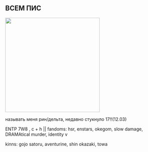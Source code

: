 ## ВСЕМ ПИС

 <img src="https://media.giphy.com/media/xJlOdEYy0r7ZS/giphy.gif" width="300"/>
</div> 

называть меня рин/дельта, недавно стукнуло 17!!(12.03)

ENTP 7W8 , c + h || fandoms: hsr, enstars, okegom, slow damage, DRAMAtical murder, identity v

kinns: gojo satoru, aventurine, shin okazaki, towa
